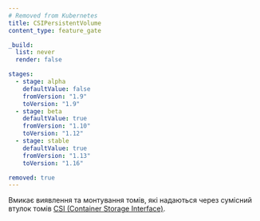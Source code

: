 ```yaml
---
# Removed from Kubernetes
title: CSIPersistentVolume
content_type: feature_gate

_build:
  list: never
  render: false

stages:
  - stage: alpha 
    defaultValue: false
    fromVersion: "1.9"
    toVersion: "1.9"
  - stage: beta 
    defaultValue: true
    fromVersion: "1.10"
    toVersion: "1.12"    
  - stage: stable
    defaultValue: true
    fromVersion: "1.13"
    toVersion: "1.16"

removed: true  
---
```

Вмикає виявлення та монтування томів, які надаються через сумісний втулок томів [CSI (Container Storage Interface)](https://git.k8s.io/design-proposals-archive/storage/container-storage-interface.md).
